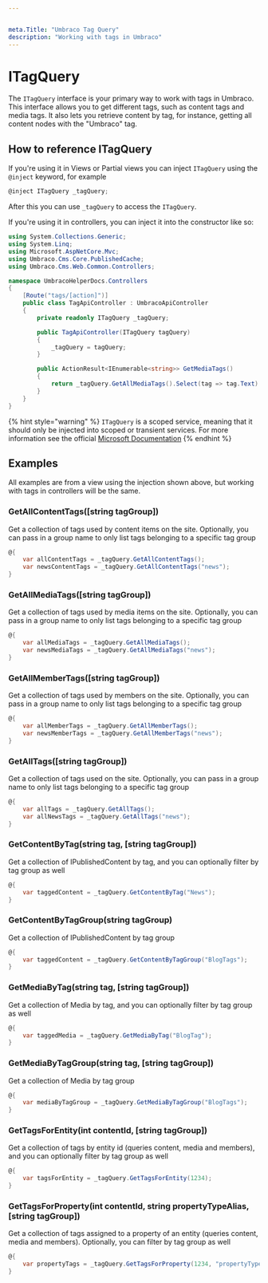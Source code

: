 ```yaml
---


meta.Title: "Umbraco Tag Query"
description: "Working with tags in Umbraco"
---
```


# ITagQuery

The `ITagQuery` interface is your primary way to work with tags in Umbraco. This interface allows you to get different tags, such as content tags and media tags. It also lets you retrieve content by tag, for instance, getting all content nodes with the "Umbraco" tag.

## How to reference ITagQuery

If you're using it in Views or Partial views you can inject `ITagQuery` using the `@inject` keyword, for example

```C#
@inject ITagQuery _tagQuery;
```

After this you can use `_tagQuery` to access the `ITagQuery`.

If you're using it in controllers, you can inject it into the constructor like so:

```C#
using System.Collections.Generic;
using System.Linq;
using Microsoft.AspNetCore.Mvc;
using Umbraco.Cms.Core.PublishedCache;
using Umbraco.Cms.Web.Common.Controllers;

namespace UmbracoHelperDocs.Controllers
{
    [Route("tags/[action]")]
    public class TagApiController : UmbracoApiController
    {
        private readonly ITagQuery _tagQuery;

        public TagApiController(ITagQuery tagQuery)
        {
            _tagQuery = tagQuery;
        }

        public ActionResult<IEnumerable<string>> GetMediaTags()
        {
            return _tagQuery.GetAllMediaTags().Select(tag => tag.Text).ToList();
        }
    }
}
```

{% hint style="warning" %}
`ITagQuery` is a scoped service, meaning that it should only be injected into scoped or transient services. For more information see the official [Microsoft Documentation](https://docs.microsoft.com/en-us/dotnet/core/extensions/dependency-injection#scoped)
{% endhint %}

## Examples

All examples are from a view using the injection shown above, but working with tags in controllers will be the same.

### GetAllContentTags([string tagGroup])

Get a collection of tags used by content items on the site. Optionally, you can pass in a group name to only list tags belonging to a specific tag group

```csharp
@{
	var allContentTags = _tagQuery.GetAllContentTags();
	var newsContentTags = _tagQuery.GetAllContentTags("news");
}
```

### GetAllMediaTags([string tagGroup])

Get a collection of tags used by media items on the site. Optionally, you can pass in a group name to only list tags belonging to a specific tag group

```csharp
@{
	var allMediaTags = _tagQuery.GetAllMediaTags();
	var newsMediaTags = _tagQuery.GetAllMediaTags("news");
}
```

### GetAllMemberTags([string tagGroup])

Get a collection of tags used by members on the site. Optionally, you can pass in a group name to only list tags belonging to a specific tag group

```csharp
@{
	var allMemberTags = _tagQuery.GetAllMemberTags();
	var newsMemberTags = _tagQuery.GetAllMemberTags("news");
}
```

### GetAllTags([string tagGroup])

Get a collection of tags used on the site. Optionally, you can pass in a group name to only list tags belonging to a specific tag group

```csharp
@{
	var allTags = _tagQuery.GetAllTags();
	var allNewsTags = _tagQuery.GetAllTags("news");
}
```

### GetContentByTag(string tag, [string tagGroup])

Get a collection of IPublishedContent by tag, and you can optionally filter by tag group as well

```csharp
@{
	var taggedContent = _tagQuery.GetContentByTag("News");
}
```

### GetContentByTagGroup(string tagGroup)

Get a collection of IPublishedContent by tag group

```csharp
@{
	var taggedContent = _tagQuery.GetContentByTagGroup("BlogTags");
}
```

### GetMediaByTag(string tag, [string tagGroup])

Get a collection of Media by tag, and you can optionally filter by tag group as well

```csharp
@{
	var taggedMedia = _tagQuery.GetMediaByTag("BlogTag");
}
```

### GetMediaByTagGroup(string tag, [string tagGroup])

Get a collection of Media by tag group

```csharp
@{
	var mediaByTagGroup = _tagQuery.GetMediaByTagGroup("BlogTags");
}
```

### GetTagsForEntity(int contentId, [string tagGroup])

Get a collection of tags by entity id (queries content, media and members), and you can optionally filter by tag group as well

```csharp
@{
	var tagsForEntity = _tagQuery.GetTagsForEntity(1234);
}
```

### GetTagsForProperty(int contentId, string propertyTypeAlias, [string tagGroup])

Get a collection of tags assigned to a property of an entity (queries content, media and members). Optionally, you can filter by tag group as well

```csharp
@{
	var propertyTags = _tagQuery.GetTagsForProperty(1234, "propertyTypeAlias");
}
```